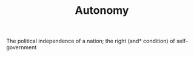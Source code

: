 ---
title: Autonomy
permalink: "/definitions/autonomy.html"
body: The political independence of a nation; the right (and* condition) of self-government
published_at: '2018-07-07'
layout: post
---